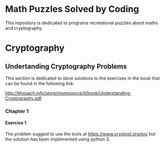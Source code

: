 # Math Puzzles Solved by Coding

This repository is dedicated to programs recreational puzzles about maths and cryptography.

# Cryptography

## Undertanding Cryptography Problems

This section is dedicated to store solutions to the exercises in the book that can be found in the following link:

http://khosach.info/store/msresource/it/book/Understanding-Cryptography.pdf

### Chapter 1

#### Exercise 1

The problem suggest to use the tools at https://www.cryptool.org/en/ but the solution has been implemented using python 3. 


